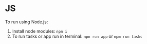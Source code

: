 # JS

To run using Node.js:
1. Install node modules: `npm i`
2. To run tasks or app run in terminal: `npm run app` or `npm run tasks`